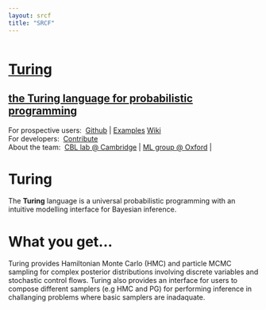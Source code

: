 ```yaml
---
layout: srcf
title: "SRCF"
---
```


<div class="topbox" style="overflow: auto;">
<div class="logo" style="margin-bottom: 10px;">
  <h1><a href="//www.turing.ml/">Turing</a></h1>
  <h2><a href="//www.turing.ml/">the Turing language for probabilistic programming</a></h2>
</div><div class="menu">
  <p style="margin-bottom: 0px;">For prospective users:&nbsp;
    <a href="https://github.com/yebai/Turing.jl/">Github</a> |
    <a href="https://github.com/yebai/Turing.jl/example-models//">Examples</a>
    <a href="https://github.com/yebai/Turing.jl/wiki">Wiki</a><br/>
  For developers:&nbsp;
  <a href="https://github.com/yebai/Turing.jl/wiki/Contribute">Contribute</a><br/>
  About the team:&nbsp;
  <a href="//mlg.eng.cam.ac.uk"> CBL lab &#64; Cambridge</a> |
    <a href="//csml.stats.ox.ac.uk/learning/">ML group &#64; Oxford</a> |
  </p>
</div></div><div class="main">


<h1>Turing</h1>

<p>The <b>Turing</b> language is a universal probabilistic programming with an intuitive modelling interface for Bayesian inference.
</p>


<h1 id="wyg">What you get...</h1>

Turing provides Hamiltonian Monte Carlo (HMC) and particle MCMC sampling for complex posterior distributions involving discrete variables and stochastic control flows. Turing also provides an interface for users to compose different samplers (e.g HMC and PG)  for performing inference in challanging problems where basic samplers are inadaquate.

</div>
